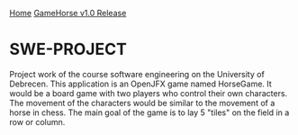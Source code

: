 [Home](https://github.com/megvagyhadnagy01/HorseJavaGame/tree/master/szoftverMatyi/)
[GameHorse v1.0 Release](https://github.com/megvagyhadnagy01/HorseJavaGame/tree/master/szoftverMatyi)

# SWE-PROJECT


Project work of the course software engineering on the University of Debrecen.
This application is an OpenJFX game named HorseGame. 
It would be a board game with two players who control their own characters. The movement of the characters would be similar to the movement of a horse in chess. 
The main goal of the game is to lay 5 "tiles" on the field in a row or column.